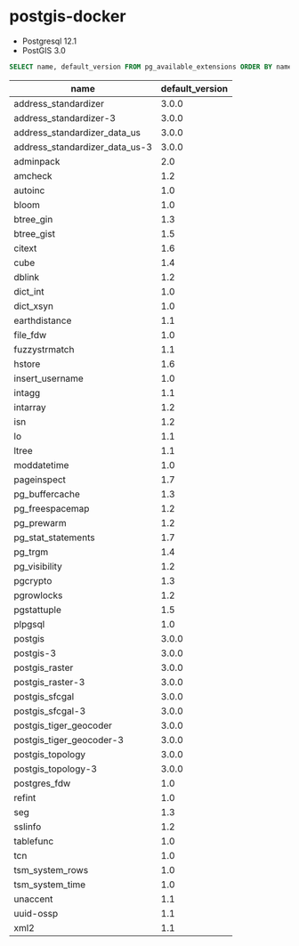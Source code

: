# postgis-docker

- Postgresql 12.1
- PostGIS 3.0

```sql
SELECT name, default_version FROM pg_available_extensions ORDER BY name;
```

|              name              | default_version|
|--------------------------------|-----------------|
| address_standardizer           | 3.0.0|
| address_standardizer-3         | 3.0.0|
| address_standardizer_data_us   | 3.0.0|
| address_standardizer_data_us-3 | 3.0.0|
| adminpack                      | 2.0|
| amcheck                        | 1.2|
| autoinc                        | 1.0|
| bloom                          | 1.0|
| btree_gin                      | 1.3|
| btree_gist                     | 1.5|
| citext                         | 1.6|
| cube                           | 1.4|
| dblink                         | 1.2|
| dict_int                       | 1.0|
| dict_xsyn                      | 1.0|
| earthdistance                  | 1.1|
| file_fdw                       | 1.0|
| fuzzystrmatch                  | 1.1|
| hstore                         | 1.6|
| insert_username                | 1.0|
| intagg                         | 1.1|
| intarray                       | 1.2|
| isn                            | 1.2|
| lo                             | 1.1|
| ltree                          | 1.1|
| moddatetime                    | 1.0|
| pageinspect                    | 1.7|
| pg_buffercache                 | 1.3|
| pg_freespacemap                | 1.2|
| pg_prewarm                     | 1.2|
| pg_stat_statements             | 1.7|
| pg_trgm                        | 1.4|
| pg_visibility                  | 1.2|
| pgcrypto                       | 1.3|
| pgrowlocks                     | 1.2|
| pgstattuple                    | 1.5|
| plpgsql                        | 1.0|
| postgis                        | 3.0.0|
| postgis-3                      | 3.0.0|
| postgis_raster                 | 3.0.0|
| postgis_raster-3               | 3.0.0|
| postgis_sfcgal                 | 3.0.0|
| postgis_sfcgal-3               | 3.0.0|
| postgis_tiger_geocoder         | 3.0.0|
| postgis_tiger_geocoder-3       | 3.0.0|
| postgis_topology               | 3.0.0|
| postgis_topology-3             | 3.0.0|
| postgres_fdw                   | 1.0|
| refint                         | 1.0|
| seg                            | 1.3|
| sslinfo                        | 1.2|
| tablefunc                      | 1.0|
| tcn                            | 1.0|
| tsm_system_rows                | 1.0|
| tsm_system_time                | 1.0|
| unaccent                       | 1.1|
| uuid-ossp                      | 1.1|
| xml2                           | 1.1|
